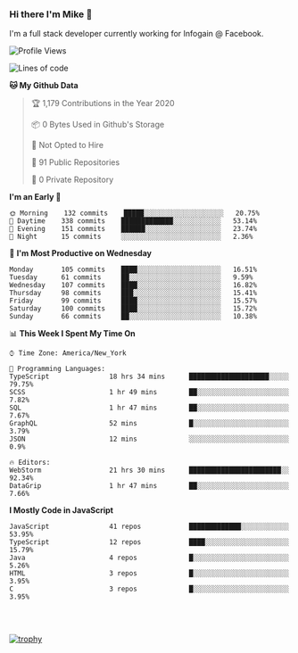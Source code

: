 ### Hi there I'm Mike 👋
I'm a full stack developer currently working for Infogain @ Facebook.

<!--START_SECTION:waka-->
![Profile Views](http://img.shields.io/badge/Profile%20Views-3-blue)

![Lines of code](https://img.shields.io/badge/From%20Hello%20World%20I%27ve%20Written-1.9%20million%20lines%20of%20code-blue)

**🐱 My Github Data** 

> 🏆 1,179 Contributions in the Year 2020
 > 
> 📦 0 Bytes Used in Github's Storage 
 > 
> 🚫 Not Opted to Hire
 > 
> 📜 91 Public Repositories
 > 
> 🔑 0 Private Repository 
 > 
**I'm an Early 🐤** 

```text
🌞 Morning    132 commits    █████░░░░░░░░░░░░░░░░░░░░   20.75% 
🌆 Daytime    338 commits    █████████████░░░░░░░░░░░░   53.14% 
🌃 Evening    151 commits    ██████░░░░░░░░░░░░░░░░░░░   23.74% 
🌙 Night      15 commits     ░░░░░░░░░░░░░░░░░░░░░░░░░   2.36%

```
📅 **I'm Most Productive on Wednesday** 

```text
Monday       105 commits    ████░░░░░░░░░░░░░░░░░░░░░   16.51% 
Tuesday      61 commits     ██░░░░░░░░░░░░░░░░░░░░░░░   9.59% 
Wednesday    107 commits    ████░░░░░░░░░░░░░░░░░░░░░   16.82% 
Thursday     98 commits     ███░░░░░░░░░░░░░░░░░░░░░░   15.41% 
Friday       99 commits     ████░░░░░░░░░░░░░░░░░░░░░   15.57% 
Saturday     100 commits    ████░░░░░░░░░░░░░░░░░░░░░   15.72% 
Sunday       66 commits     ██░░░░░░░░░░░░░░░░░░░░░░░   10.38%

```


📊 **This Week I Spent My Time On** 

```text
⌚︎ Time Zone: America/New_York

💬 Programming Languages: 
TypeScript               18 hrs 34 mins      ████████████████████░░░░░   79.75% 
SCSS                     1 hr 49 mins        ██░░░░░░░░░░░░░░░░░░░░░░░   7.82% 
SQL                      1 hr 47 mins        ██░░░░░░░░░░░░░░░░░░░░░░░   7.67% 
GraphQL                  52 mins             █░░░░░░░░░░░░░░░░░░░░░░░░   3.79% 
JSON                     12 mins             ░░░░░░░░░░░░░░░░░░░░░░░░░   0.9%

🔥 Editors: 
WebStorm                 21 hrs 30 mins      ███████████████████████░░   92.34% 
DataGrip                 1 hr 47 mins        ██░░░░░░░░░░░░░░░░░░░░░░░   7.66%

```

**I Mostly Code in JavaScript** 

```text
JavaScript               41 repos            █████████████░░░░░░░░░░░░   53.95% 
TypeScript               12 repos            ████░░░░░░░░░░░░░░░░░░░░░   15.79% 
Java                     4 repos             █░░░░░░░░░░░░░░░░░░░░░░░░   5.26% 
HTML                     3 repos             █░░░░░░░░░░░░░░░░░░░░░░░░   3.95% 
C                        3 repos             █░░░░░░░░░░░░░░░░░░░░░░░░   3.95%

```



<!--END_SECTION:waka-->

##### &nbsp;
[![trophy](https://github-profile-trophy.vercel.app/?username=uptonm&theme=dracula)](https://github.com/ryo-ma/github-profile-trophy)
